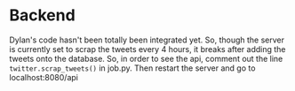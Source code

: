 # Backend
Dylan's code hasn't been totally been integrated yet. So, though the server is currently set to scrap the tweets every 4 hours, it breaks after adding the tweets onto the database. So, in order to see the api, comment out the line `twitter.scrap_tweets()` in job.py. Then restart the server and go to localhost:8080/api